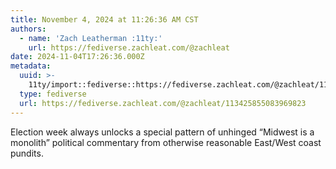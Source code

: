 ```yaml
---
title: November 4, 2024 at 11:26:36 AM CST
authors:
  - name: 'Zach Leatherman :11ty:'
    url: https://fediverse.zachleat.com/@zachleat
date: 2024-11-04T17:26:36.000Z
metadata:
  uuid: >-
    11ty/import::fediverse::https://fediverse.zachleat.com/@zachleat/113425855083969823
  type: fediverse
  url: https://fediverse.zachleat.com/@zachleat/113425855083969823
---
```

Election week always unlocks a special pattern of unhinged “Midwest is a monolith” political commentary from otherwise reasonable East/West coast pundits.